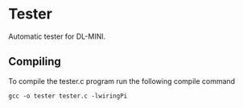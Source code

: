 # Tester
Automatic tester for DL-MINI.

## Compiling
To compile the tester.c program run the following compile command
```
gcc -o tester tester.c -lwiringPi
```
